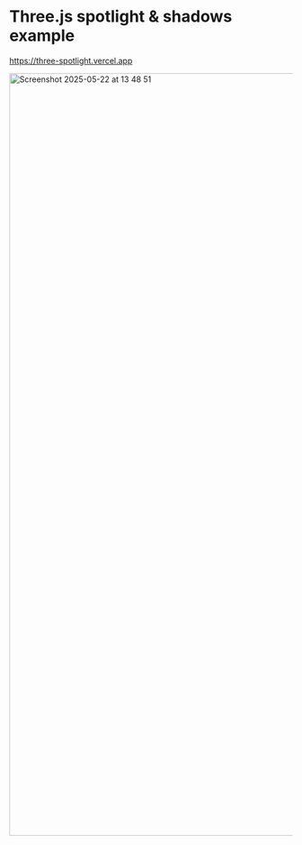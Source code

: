 # Three.js spotlight & shadows example

https://three-spotlight.vercel.app

[<img width="1354" alt="Screenshot 2025-05-22 at 13 48 51" src="https://github.com/user-attachments/assets/6b139604-e88d-4506-ae48-eb9fe38462b9" />](https://three-spotlight.vercel.app)

